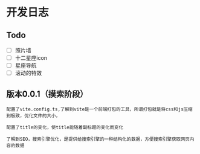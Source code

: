 # 开发日志

## Todo

  - [ ] 照片墙
  - [ ] 十二星座icon
  - [ ] 星座导航
  - [ ] 滚动的特效

## 版本0.0.1（摸索阶段）

    配置了vite.config.ts,了解到vite是一个前端打包的工具，所谓打包就是将css和js压缩到极致，优化文件的大小，

    配置了title的变化，使title能随着副标题的变化而变化

    了解到SEO，搜索引擎优化，是提供给搜索引擎的一种结构化的数据，方便搜索引擎获取网页内容的数据

